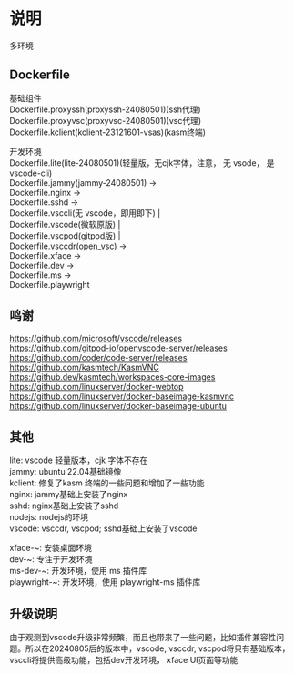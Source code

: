 # 说明

多环境

## Dockerfile

基础组件  
Dockerfile.proxyssh(proxyssh-24080501)(ssh代理)  
Dockerfile.proxyvsc(proxyvsc-24080501)(vsc代理)  
Dockerfile.kclient(kclient-23121601-vsas)(kasm终端)  
  
开发环境  
Dockerfile.lite(lite-24080501)(轻量版，无cjk字体，注意， 无 vsode， 是 vscode-cli)  
Dockerfile.jammy(jammy-24080501) ->  
Dockerfile.nginx ->  
Dockerfile.sshd ->  
Dockerfile.vsccli(无 vscode，即用即下) |  
Dockerfile.vscode(微软原版) |  
Dockerfile.vscpod(gitpod版) |  
Dockerfile.vsccdr(open_vsc) ->  
Dockerfile.xface ->  
Dockerfile.dev ->  
Dockerfile.ms ->  
Dockerfile.playwright  


## 鸣谢
https://github.com/microsoft/vscode/releases  
https://github.com/gitpod-io/openvscode-server/releases  
https://github.com/coder/code-server/releases  
https://github.com/kasmtech/KasmVNC  
https://github.dev/kasmtech/workspaces-core-images  
https://github.com/linuxserver/docker-webtop  
https://github.com/linuxserver/docker-baseimage-kasmvnc  
https://github.com/linuxserver/docker-baseimage-ubuntu  

## 其他
lite: vscode 轻量版本，cjk 字体不存在  
jammy: ubuntu 22.04基础镜像  
kclient: 修复了kasm 终端的一些问题和增加了一些功能  
nginx: jammy基础上安装了nginx  
sshd: nginx基础上安装了sshd  
nodejs: nodejs的环境  
vscode: vsccdr, vscpod; sshd基础上安装了vscode  
  
xface-~: 安装桌面环境  
dev-~: 专注于开发环境  
ms-dev-~: 开发环境，使用 ms 插件库  
playwright-~: 开发环境，使用 playwright-ms 插件库  

## 升级说明

由于观测到vscode升级非常频繁，而且也带来了一些问题，比如插件兼容性问题。所以在20240805后的版本中，vscode, vsccdr, vscpod将只有基础版本，vsccli将提供高级功能，包括dev开发环境， xface UI页面等功能